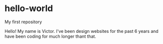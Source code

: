 # hello-world
My first repository

Hello! My name is Victor. I've been design websites for the past 6 years and have been coding for much longer thant that.
